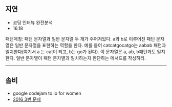 ## 지연
- 코딩 인터뷰 완전분석  
- 16.18  

패턴매칭: 패턴 문자열과 일반 문자열 두 개가 주어져있다. a와 b로 이루어진 패턴 문자열은 일반 문자열을 표현하는 역할을 한다. 예를 들어 catcatgocatgo는 aabab 패턴과 일치한다(여기서 a 는 cat이 되고, b는 go가 된다). 이 문자열은 a, ab, b패턴과도 일치한다. 일반 문자열이 패턴 문자열과 일치하는지 판단하는 메서드를 작성하라.

---

## 솔비
- google codejam to io for women
- [2016 3번 문제](https://codingcompetitions.withgoogle.com/codejamio/round/0000000000051059/000000000005105c)